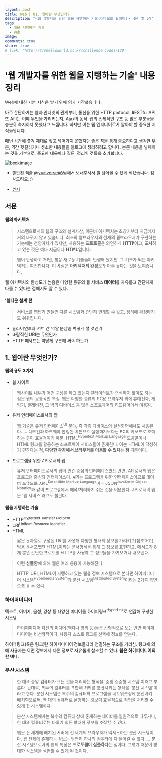 ```yaml
---
layout: post
title: Web | 01. 웹이란 무엇인가?
description: "<웹 개발자를 위한 웹을 지탱하는 기술(야마모토 요헤이)> 서문 및 1장"
tags:
  - 웹을 지탱하는 기술
  - web
image:
comments: true
share: true
# link: 'http://tryhelloworld.co.kr/challenge_codes/120'
---
```


# '웹 개발자를 위한 웹을 지탱하는 기술' 내용 정리

Web에 대한 기본 지식을 쌓기 위해 읽기 시작했습니다.

아주 간단하게는 웹과 인터넷의 관계부터, 통신을 위한 HTTP protocol, RESTful API, 또 API는 이때 무엇을 가리키는지, Ajax의 동작, 웹의 전체적인 구조 등 많은 부분들을 충분히 숙지하지 못했다고 느낍니다. 하지만 이는 웹 엔지니어로서 알아야 할 중요한 지식들입니다.

매번 시간에 쫓겨 제대로 짚고 넘어가지 못했지만 좋은 책을 통해 중요하다고 생각한 부분, 약간 헷갈리거나 생소한 내용들을 블로그에 정리하려고 합니다. 본문 내용을 발췌하는 것을 기본으로, 중요한 내용이나 질문, 정리할 것들을 추가합니다.

![bookimage](../../assets/images/study/webbook.jpg)

* 절판된 책을 [@yuniverse06](https://twitter.com/yuniverse06)님께서 보내주셔서 잘 읽어볼 수 있게 되었습니다. 감사드려요. :)

* [원서](http://www.cdjapan.co.jp/product/NEOBK-744913)

## 서문

#### 웹의 아키텍처

> 시스템으로서의 웹의 구조와 설계사상, 이른바 아키텍처는 초창기부터 지금까지 거의 바뀌지 않고 있습니다. 최초의 웹브라우저와 현재의 웹브라우저가 구현하는 기능에는 천양지차가 있지만, 사용하는 **프로토콜**은 의연하게 **HTTP**이고, **표시**하고 있는 것은 예나 지금이나 **HTML**입니다.

> 웹이 탄생하고 20년, 항상 새로운 기술들이 탄생해 왔지만, 그 기초가 되는 아키텍처는 여전합니다. 이 사실은 **아키텍처의 완성도**가 아주 높다는 것을 보여줍니다.

웹 아키텍처의 완성도가 높음은 다양한 종류의 웹 서비스 **데이터**를 자유롭고 간단하게 다룰 수 있다는 점에서도 알 수 있다.

#### '웹다운 설계'란

> 서비스를 웹답게 만들면 다른 시스템과 간단히 연계할 수 있고, 장래에 확장하기도 쉬워집니다.

- 클라이언트와 서버 간 역할 분담을 어떻게 할 것인가
- 바람직한 URI는 무엇인가
- HTTP 메서드는 어떻게 구분해 써야 하는가

## 1. 웹이란 무엇인가?

#### 웹의 용도 3가지

- 웹 사이트
> 웹사이트 내부가 어떤 구성을 하고 있는지 클라이언트가 의식하지 않아도 되는 점은 웹의 공통적인 특징. 웹은 다양한 종류의 PC용 브라우저 외에 휴대전화, 게임기, 텔레비전, 그 밖의 디바이스 등 많은 소프트웨어와 하드웨어에서 이용됨.

- 유저 인터페이스로서의 웹
> 웹 기술은 유저 인터페이스<sup>UI</sup> 분야, 즉 각종 디바이스의 설정화면에서도 사용된다. ... 리모컨과 하드웨의 한정된 버튼으로 설정하기보다는 PC의 키보드로 조작하는 편이 효율적이기 때문.
> HTML<sup>Hypertext Markup Language</sup> 도움말이나 HTML 링크를 활용하는 소프트웨어 서비스들이 존재한다. 이는 HTML이 작성하기 편하다는 점, **다양한 환경에서 브라우저를 이용할 수 있다는 점** 때문이다.

- 프로그램을 위한 API로서의 웹
> 유저 인터페이스로서의 웹이 인간 중심의 인터페이스였던 반면, API로서의 웹은 프로그램 중심의 인터페이스다.
> API는 프로그램을 위한 인터페이스이므로 데이터 포멧으로 XML<sup>Extensible Markup Language</sup>이나 JSON<sup>JavaScript Object Notation</sup>과 같이 프로그램에서 해석/처리하기 쉬운 것을 이용한다.
> API로서의 웹은 '웹 서비스'라고도 불린다.

#### 웹을 지탱하는 기술

- HTTP<sup>Hypertext Transfer Protocol</sup>
- URI<sup>Uniform Resource Identifier</sup>
- HTML

> 짧은 문자열로 구성된 URI를 사용해 다양한 형태의 정보를 가리키고(참조하고), 범용 문서포맷인 HTML이라는 문서형식을 통해 그 정보를 표현하고, 메서드가 8개 뿐인 간단한 프로토콜 HTTP를 사용해 그 정보들을 가져오거나 내보낸다.

> 이런 **심플함**에 의해 웹은 여러 응용이 가능해진다.

> HTTP, URI, HTML이 지탱하고 있는 웹을 정보 시스템으로 본다면 하이퍼미디어 시스템<sup>Hypermedia System</sup>과 분산 시스템<sup>Distributed System</sup>이라는 2가지 측면으로 볼 수 있다.

### 하이퍼미디어

텍스트, 이미지, 음성, 영상 등 다양한 미디어를 하이퍼링크<sup>HyperLink</sup>로 연결해 구성한 시스템.

> 하이퍼미디어 이전의 미디어(책이나 영화 등)들은 선형적으로 보는 반면 하이퍼미디어는 비선형적이다. 사용자 스스로 링크를 선택해 정보를 얻는다.

하이퍼링크(혹은 링크)란 하이퍼미디어 정보들끼리 연결하는 구조를 가리킴. 링크에 의해 사용자는 어떤 정보에서 다른 정보로 자유롭게 참조할 수 있다. **웹은 하이퍼미디어의 한 예**다.

### 분산 시스템

> 한 대의 중앙 컴퓨터가 모든 것을 처리하는 형식을 '중앙 집중형 시스템'이라고 부른다. 반대로, 복수의 컴퓨터를 조합해 처리를 분산시키는 형식을 '분산 시스템'이라고 한다. 분산 시스템은 복수의 컴퓨터와 프로그램을 네트워크상에 분산시켜 배치함으로써, 한 대의 컴퓨터로 실행하는 것보다 효율적으로 작업을 처리할 수 있게 한 시스템이다.

> 분산 시스템에서는 복수의 컴퓨터 상에 존재하는 데이터를 일원적으로 다루거나, 한 대의 컴퓨터로는 다루기 힘든 방대한 정보를 조작할 수 있다.

> 웹은 전 세계에 배치된 서버에 전 세계의 브라우저가 엑세스하는 분산 시스템이다. 웹 전체에 존재하는 정보는 당연히 하나의 컴퓨터에 다 들어갈 수 없다. ... 분산 시스템으로서의 웹의 특징은 **프로토콜이 심플하다**는 점이다. 그렇기 때문이 방대한 시스템을 실현할 수 있게 된 것이다.